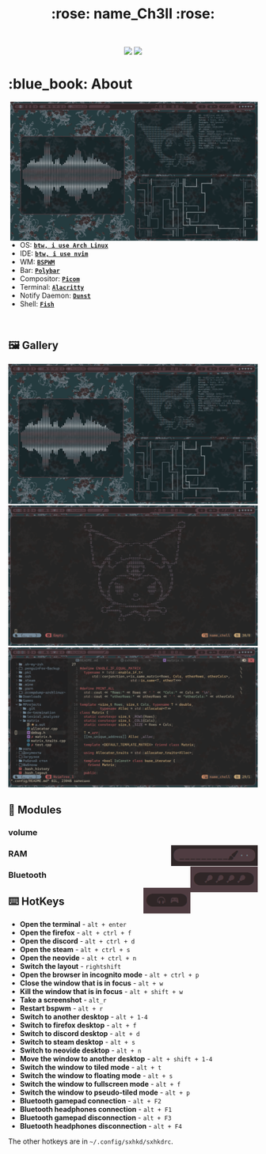 <h1 align="center"> :rose: name_Ch3ll :rose: </h1>

<!-- BADGES -->
</br>

<p align="center">
  <img src="https://img.shields.io/github/stars/nameCh3ll/rice?style=flat&labelColor=%23253b3f%20&color=%232f2627">
  <img src="https://img.shields.io/github/repo-size/nameCh3ll/rice?style=flat&labelColor=%23253b3f%20&color=%232f2627">
</p>

<!-- INFORMATION -->
<h1 align="left"> :blue_book: About</h1> 

<img src="preview_image/2024-08-17_04-52.png" alt="rice" align="right" width="500px">

</br>

 - OS: [**`btw, i use Arch Linux`**](https://archlinux.org/)
 - IDE: [**`btw, i use nvim`**](https://neovim.io)
 - WM: [**`BSPWM`**](https://github.com/baskerville/bspwm)
 - Bar: [**`Polybar`**](https://github.com/polybar/polybar)
 - Compositor: [**`Picom`**](https://github.com/yshui/picom)
 - Terminal: [**`Alacritty`**](https://github.com/alacritty/alacritty)
 - Notify Daemon: [**`Dunst`**](https://github.com/dunst-project/dunst)
 - Shell: [**`Fish`**](https://github.com/fish-shell/fish-shell)

</br>

<!-- IMAGES -->
## 🖼️ Gallery
![gallery](preview_image/2024-08-17_04-52.png)
![gallery](preview_image/2024-08-17_04-47.png)
![gallery](preview_image/2024-08-17_06-41.png)

<!-- POLYBAR -->
## :rice_cracker: Modules

<h3 align="left"> volume </h3>
<img src="./preview_image/volume.gif" alt="rice" align="right">
<h3 align="left"> RAM </h3>
<img src="./preview_image/ram.gif" alt="rice" align="right">
<h3 align="left"> Bluetooth </h3>
<img src="./preview_image/blue.gif" alt="rice" align="right">
<!--### volume: ![gif](./preview_image/volume.gif)-->

<!--### RAM memory: ![gif](./preview_image/ram.gif)-->
<!---->
<!--### Bluetooth connection and charge percentage: -->
<!--![gif](./preview_image/blue.gif)-->
<!---->
<!--### Layout switching:-->
<!--![gif](./preview_image/layout-switching.gif)-->
<!---->
<!-- HOTKEYS -->
## :keyboard: HotKeys
* **Open the terminal** - `alt + enter`
* **Open the firefox** - `alt + ctrl + f`
* **Open the discord** - `alt + ctrl + d`
* **Open the steam** - `alt + ctrl + s`
* **Open the neovide** - `alt + ctrl + n`
* **Switch the layout** - `rightshift`
* **Open the browser in incognito mode** - `alt + ctrl + p`
* **Close the window that is in focus** - `alt + w`
* **Kill the window that is in focus** - `alt + shift + w`
* **Take a screenshot** - `alt_r`
* **Restart bspwm** - `alt + r`
* **Switch to another desktop** - `alt + 1-4`
* **Switch to firefox desktop** - `alt + f`
* **Switch to discord desktop** - `alt + d`
* **Switch to steam desktop** - `alt + s`
* **Switch to neovide desktop** - `alt + n`
* **Move the window to another desktop** - `alt + shift + 1-4`
* **Switch the window to tiled mode** - `alt + t`
* **Switch the window to floating mode** - `alt + s`
* **Switch the window to fullscreen mode** - `alt + f`
* **Switch the window to pseudo-tiled mode** - `alt + p`
* **Bluetooth gamepad connection** - `alt + F2`
* **Bluetooth headphones connection** - `alt + F1`
* **Bluetooth gamepad disconnection** - `alt + F3`
* **Bluetooth headphones disconnection** - `alt + F4`

The other hotkeys are in `~/.config/sxhkd/sxhkdrc`.

#
